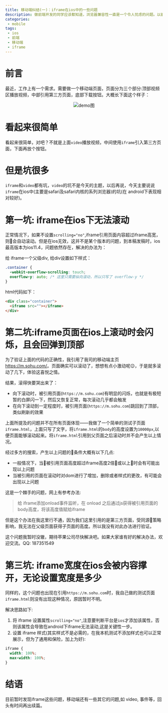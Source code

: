 ```yaml
---
title: 移动端纠结(一)：iframe在ios中的一些问题
description: 做前端开发的同学应该都知道，浏览器兼容性一直是一个令人忧虑的问题。以前是ie系列低版本的各种纠结, 现在移动端也好不到哪儿去。
categories:
 - mobile
tags:
 - ios
 - 前端
 - 移动端
 - iframe
---
```

# 前言
最近，工作上有一个需求。需要做一个移动端页面，页面分为三个部分:顶部视频区播放视频，中部引用第三方页面，底部下载按钮。大概长下面这个样子：
<div align="center">
<img src="{{site.baseurl}}/assets/images/2018/09/iframe.png" alt="demo图">
</div>

# 看起来很简单
看起来很简单，对吧？不就是上面`video`播放视频，中间使用`iframe`引入第三方页面，下面再放个按钮。

# 但是坑很多
`iframe`和`video`都有坑，`video`的坑不是今天的主题，以后再说，今天主要说说`iframe`在ios中(主要是safari及safari内核的系列浏览器)的坑(在 android下表现相对较好)。

# 第一坑: iframe在ios下无法滚动
正常情况下，如果不设置`scrolling="no"`,iframe引用页面内容超过iframe高宽，则会自动滚动。但是在ios无效，这并不是某个版本的问题，到本稿发稿时，ios最高版本为ios11.4，问题依然存在，解决的办法为：

给 iframe一个父级div, 给div设置如下样式：
```css
.container {
  -webkit-overflow-scrolling: touch;
  overflow-y: auto; /* 这里只需要纵向滚动，所以只写了 overflow-y */
}
```
html代码如下：
```html
<div class="container">
  <iframe src=""></iframe>
</div>
```

# 第二坑:iframe页面在ios上滚动时会闪烁，且会回弹到顶部
为了验证上面的代码的正确性，我引用了我司的移动端主页 <a href="https://m.sohu.com/" target="_blank">https://m.sohu.com/</a>。页面确实可以滚动了，想想有点小激动呢😉，于是就多滚动了几下，体验这喜悦之情。

结果，滚得快要哭出来了：
- 向下滚动时，被引用页面(`https://m.sohu.com`)有明显的闪烁，也就是有极短暂的白屏闪一下，然后又恢复正常，每次滚动几乎都会触发
- 在向下滚动到一定程度时，被引用页面(`https://m.sohu.com`)跳回到了顶部，类似刷新的效果

上面所提及的问题并不在所有页面体现——我做了一个简单的测试子页面`iframe.html`，上面只写了文字，将`iframe.html`的`body`的高度设置为`10000px`,以便页面能够滚动起来。将`iframe.html`引用到父页面之后滚动时并不会产生以上情况。

经过多方的搜索，产生以上问题的条件大概有以下几点:
- 一般情况下，当被引用页面高度超过iframe高度2倍或以上时会有可能出现以上问题
- 当被引用的页面在滚动时对dom进行了增加，删除或者样式的更改，有可能会出现以上问题

这是一个棘手的问题，网上有参考办法:
> 给 iframe添加onload事件监听，在 onload 之后通过js获得被引用页面的body高度，将该高度值赋给iframe

但是这个办法在我这里行不通，因为我们这里引用的是第三方页面，受同源策略影响，我无法在父级页面获得子页面的高度。所以我没有对此办法进行验证。

这个问题我暂时没辙，期待苹果公司尽快解决吧。如果大家谁有好的解决办法，欢迎交流。QQ: 187351549

# 第三坑: iframe宽度在ios会被内容撑开，无论设置宽度是多少
同样的，这个问题也出现在引用`https://m.sohu.com`时，我自己做的测试页面`iframe.html`则没有出现这种情况，原因暂时不明。

解决思路如下:

1. 将 iframe 设置属性`scrolling="no"`,注意要判断平台是`ios`才添加该属性，否则该属性会导致在android下iframe无法滚动,这是关键性一步。
2. 设置 iframe 样式(其实样式不是必需的，在我本机测试不添加样式也可以正常展示，但为了通用和保险，加上为好):
```css
iframe {
  width: 100%;
  max-width: 100%;
}
``` 

# 结语
目前暂时发现iframe这些问题，移动端还有一些其它的问题,如 video, 事件等，回头有时间再出续篇。
